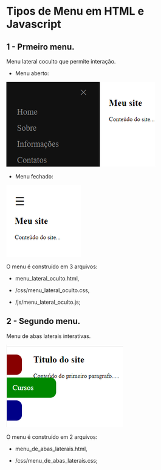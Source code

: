 # Tipos de Menu em HTML e Javascript

## 1 - Prmeiro menu.
Menu lateral coculto que permite interação. 

* Menu aberto: 

![imagem_1](https://github.com/michelam90/tipos_de_menu/blob/main/img/menu_lateral_oculto_imagem_expandir.png)

* Menu fechado:

![imagem_2](https://github.com/michelam90/tipos_de_menu/blob/main/img/menu_lateral_oculto_imagem_recolhido.png)

O menu é construído em 3 arquivos:

 * menu_lateral_oculto.html, 

 * /css/menu_lateral_oculto.css,

 * /js/menu_lateral_oculto.js;


## 2 - Segundo menu.

Menu de abas laterais interativas. 

![imagem_3](https://github.com/michelam90/tipos_de_menu/blob/main/img/menu_de_abas_laterais.png)

O menu é construído em 2 arquivos:

 * menu_de_abas_laterais.html, 

 * /css/menu_de_abas_laterais.css;

